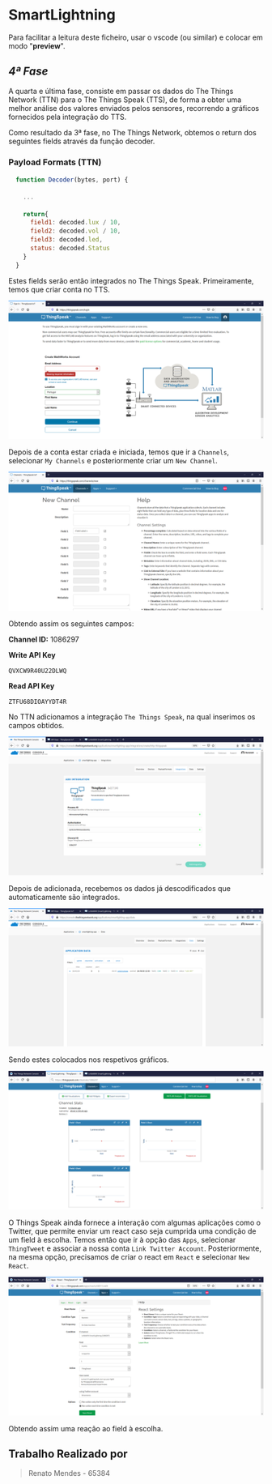 # SmartLightning

Para facilitar a leitura deste ficheiro, usar o vscode (ou similar) e colocar em modo "__preview__".

## _4ª Fase_

A quarta e última fase, consiste em passar os dados do The Things Network (TTN) para o The Things Speak (TTS), de forma a obter uma melhor análise dos valores enviados pelos sensores, recorrendo a gráficos fornecidos pela integração do TTS.<br>

Como resultado da 3ª fase, no The Things Network, obtemos o return dos seguintes fields através da função decoder.

### Payload Formats (TTN)

  ```js
    function Decoder(bytes, port) {
      
      ...

      return{
        field1: decoded.lux / 10,
        field2: decoded.vol / 10,
        field3: decoded.led,
        status: decoded.Status
      }   
    }
  ```

Estes fields serão então integrados no The Things Speak.
Primeiramente, temos que criar conta no TTS.

![Create Account](./F4img/TTS_Login.png)

Depois de a conta estar criada e iniciada, temos que ir a `Channels`, selecionar `My Channels` e posteriormente criar um `New Channel`.

![New Channel](./F4img/TTS_NewChannel.png)

Obtendo assim os seguintes campos:

__Channel ID:__ 1086297

__Write API Key__

  ```plan
  QVXCW9R40U22DLWQ
  ```

__Read API Key__

  ```plan
  ZTFU68DIOAYYDT4R
  ```

No TTN adicionamos a integração `The Things Speak`, na qual inserimos os campos obtidos.

![Add Integration](./F4img/TTN_AddIntegration.png)

Depois de adicionada, recebemos os dados já descodificados que automaticamente são integrados.

![TTN_Data](./F4img/TTN_Data.png)</br>

Sendo estes colocados nos respetivos gráficos.

![TTS_View](./F4img/TTS_View.png)

O Things Speak ainda fornece a interação com algumas aplicações como o Twitter, que permite enviar um react caso seja cumprida uma condição de um field à escolha. 
Temos então que ir à opção das `Apps`, selecionar `ThingTweet` e associar a nossa conta `Link Twitter Account`. 
Posteriormente, na mesma opção, precisamos de criar o react em `React` e selecionar `New React`.

![TTS_Tweet](./F4img/TTS_Tweet.png)

Obtendo assim uma reação ao field à escolha.

## Trabalho Realizado por

> Renato Mendes - 65384
